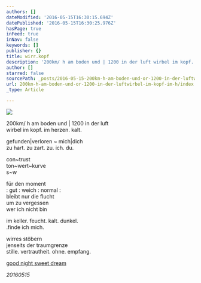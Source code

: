 ```yaml
---
authors: []
dateModified: '2016-05-15T16:30:15.694Z'
datePublished: '2016-05-15T16:30:25.976Z'
hasPage: true
inFeed: true
inNav: false
keywords: []
publisher: {}
title: wirr.kopf
description: '200km/ h am boden und | 1200 in der luft wirbel im kopf. im herzen. kalt.'
author: []
starred: false
sourcePath: _posts/2016-05-15-200km-h-am-boden-und-or-1200-in-der-luftwirbel-im-kopf-im-h.md
url: 200km-h-am-boden-und-or-1200-in-der-luftwirbel-im-kopf-im-h/index.html
_type: Article

---
```

![](https://s3-us-west-2.amazonaws.com/the-grid-img/p/cc6306aa1524c26ba5406c5736e50d5a16dad71e.jpg)

200km/ h am boden und | 1200 in der luft  
wirbel im kopf. im herzen. kalt.

gefunden|verloren ~ mich|dich  
zu hart. zu zart. zu. ich. du.

con~trust  
ton~wert~kurve  
s~w

für den moment  
: gut : weich : normal :  
bleibt nur die flucht  
um zu vergessen  
wer ich nicht bin

im keller. feucht. kalt. dunkel.  
.finde ich mich.

wirres stöbern  
jenseits der traumgrenze  
stille. vertrautheit. ohne. empfang.

[good night sweet dream][0]

_20160515_

[0]: https://www.youtube.com/watch?v=_VG_zGIss8c